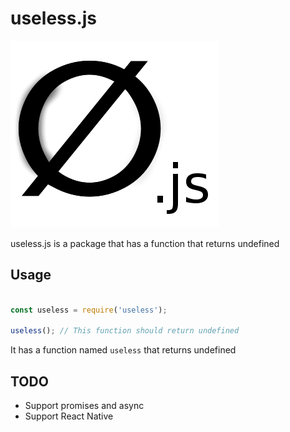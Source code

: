 
# useless.js

![Logo](logo.png "Logo")

useless.js is a package that has a function that returns undefined


## Usage

```js

const useless = require('useless');

useless(); // This function should return undefined

```

It has a function named `useless` that returns undefined


## TODO

 - Support promises and async
 - Support React Native
